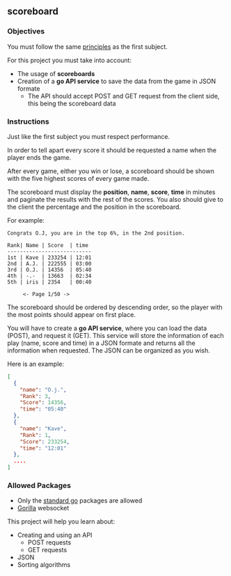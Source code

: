 ## scoreboard

### Objectives

You must follow the same [principles](https://public.01-edu.org/subjects/make-your-game/README.md) as the first subject.

For this project you must take into account:

- The usage of **scoreboards**
- Creation of a **go API service** to save the data from the game in JSON formate
  - The API should accept POST and GET request from the client side, this being the scoreboard data

### Instructions

Just like the first subject you must respect performance.

In order to tell apart every score it should be requested a name when the player ends the game.

After every game, either you win or lose, a scoreboard should be shown with the five highest scores of every game made.

The scoreboard must display the **position**, **name**, **score**, **time** in minutes and paginate the results with the rest of the scores. You also should give to the client the percentage and the position in the scoreboard.

For example:

```console
Congrats O.J, you are in the top 6%, in the 2nd position.

Rank| Name | Score  | time
---------------------------
1st | Kave | 233254 | 12:01
2nd | A.J. | 222555 | 03:00
3rd | O.J. | 14356  | 05:40
4th | -.-  | 13663  | 02:34
5th | iris | 2354   | 00:40

     <- Page 1/50 ->
```

The scoreboard should be ordered by descending order, so the player with the most points should appear on first place.

You will have to create a **go API service**, where you can load the data (POST), and request it (GET). This service will store the information of each play (name, score and time) in a JSON formate and returns all the information when requested.
The JSON can be organized as you wish.

Here is an example:

```json
[
  {
    "name": "O.j.",
    "Rank": 3,
    "Score": 14356,
    "time": "05:40"
  },
  {
    "name": "Kave",
    "Rank": 1,
    "Score": 233254,
    "time": "12:01"
  },
  ....
]
```

### Allowed Packages

- Only the [standard go](https://golang.org/pkg/) packages are allowed
- [Gorilla](https://pkg.go.dev/github.com/gorilla/websocket) websocket

This project will help you learn about:

- Creating and using an API
  - POST requests
  - GET requests
- JSON
- Sorting algorithms
